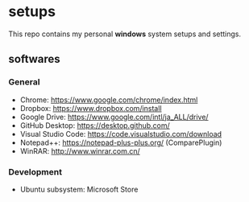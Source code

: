 # setups
This repo contains my personal **windows** system setups and settings. 
## softwares
### General
* Chrome: https://www.google.com/chrome/index.html
* Dropbox: https://www.dropbox.com/install
* Google Drive: https://www.google.com/intl/ja_ALL/drive/
* GitHub Desktop: https://desktop.github.com/
* Visual Studio Code: https://code.visualstudio.com/download 
* Notepad++: https://notepad-plus-plus.org/ (ComparePlugin)
* WinRAR: http://www.winrar.com.cn/
### Development
* Ubuntu subsystem: Microsoft Store